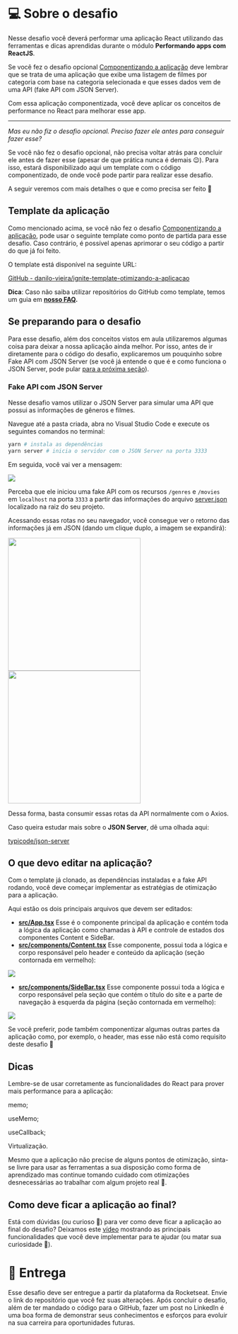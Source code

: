 # 💻 Sobre o desafio

Nesse desafio você deverá performar uma aplicação React utilizando das ferramentas e dicas aprendidas durante o módulo **Performando apps com ReactJS**.

Se você fez o desafio opcional [Componentizando a aplicação](https://www.notion.so/Desafio-02-Componentizando-a-aplica-o-b9f0f025c95b437699d0c3115f55b0f1) deve lembrar que se trata de uma aplicação que exibe uma listagem de filmes por categoria com base na categoria selecionada e que esses dados vem de uma API (fake API com JSON Server).

Com essa aplicação componentizada, você deve aplicar os conceitos de performance no React para melhorar esse app.

---

_Mas eu não fiz o desafio opcional. Preciso fazer ele antes para conseguir fazer esse?_

Se você não fez o desafio opcional, não precisa voltar atrás para concluir ele antes de fazer esse (apesar de que prática nunca é demais 😉). Para isso, estará disponibilizado aqui um template com o código componentizado, de onde você pode partir para realizar esse desafio.

A seguir veremos com mais detalhes o que e como precisa ser feito 🚀

## Template da aplicação

Como mencionado acima, se você não fez o desafio [Componentizando a aplicação](https://www.notion.so/Desafio-02-Componentizando-a-aplica-o-b9f0f025c95b437699d0c3115f55b0f1), pode usar o seguinte template como ponto de partida para esse desafio. Caso contrário, é possível apenas aprimorar o seu código a partir do que já foi feito.

O template está disponível na seguinte URL:

[GitHub - danilo-vieira/ignite-template-otimizando-a-aplicacao](https://github.com/danilo-vieira/ignite-template-otimizando-a-aplicacao)

**Dica**: Caso não saiba utilizar repositórios do GitHub como template, temos um guia em **[nosso FAQ](https://www.notion.so/FAQ-Desafios-ddd8fcdf2339436a816a0d9e45767664).**

## Se preparando para o desafio

Para esse desafio, além dos conceitos vistos em aula utilizaremos algumas coisa para deixar a nossa aplicação ainda melhor. Por isso, antes de ir diretamente para o código do desafio, explicaremos um pouquinho sobre Fake API com JSON Server (se você já entende o que é e como funciona o JSON Server, pode pular [para a próxima seção](https://www.notion.so/Desafio-01-Otimizando-a-aplica-o-2942004b422d455891756300d88d0b9a)).

### Fake API com JSON Server

Nesse desafio vamos utilizar o JSON Server para simular uma API que possui as informações de gêneros e filmes.

Navegue até a pasta criada, abra no Visual Studio Code e execute os seguintes comandos no terminal:

```bash
yarn # instala as dependências
yarn server # inicia o servidor com o JSON Server na porta 3333
```

Em seguida, você vai ver a mensagem:

<img src="https://efficient-sloth-d85.notion.site/image/https%3A%2F%2Fs3-us-west-2.amazonaws.com%2Fsecure.notion-static.com%2F1abc3356-2936-4106-a4fe-a3fc8efd1373%2FUntitled.png?table=block&id=77cee6a1-aaa0-4e9d-b71e-23cc8b7e7872&spaceId=08f749ff-d06d-49a8-a488-9846e081b224&width=1420&userId=&cache=v2">

Perceba que ele iniciou uma fake API com os recursos `/genres` e `/movies` em `localhost` na porta `3333` a partir das informações do arquivo [server.json](https://github.com/danilo-vieira/ignite-template-otimizando-a-aplicacao/blob/main/server.json) localizado na raiz do seu projeto.

Acessando essas rotas no seu navegador, você consegue ver o retorno das informações já em JSON (dando um clique duplo, a imagem se expandirá):

<img src="https://efficient-sloth-d85.notion.site/image/https%3A%2F%2Fs3-us-west-2.amazonaws.com%2Fsecure.notion-static.com%2F12a3c689-264b-4bd4-8515-730dfe8dd407%2FUntitled.png?table=block&id=77faac3c-05b4-49ab-92bf-2d3c85ad8fad&spaceId=08f749ff-d06d-49a8-a488-9846e081b224&width=770&userId=&cache=v2" width='300'>

<img src="https://efficient-sloth-d85.notion.site/image/https%3A%2F%2Fs3-us-west-2.amazonaws.com%2Fsecure.notion-static.com%2F400b84d4-2de4-4cd3-aef2-139f3103e9f6%2FUntitled.png?table=block&id=341fba1e-37f7-46f5-8b31-4f542268af29&spaceId=08f749ff-d06d-49a8-a488-9846e081b224&width=1340&userId=&cache=v2" width="300" >

Dessa forma, basta consumir essas rotas da API normalmente com o Axios.

Caso queira estudar mais sobre o **JSON Server**, dê uma olhada aqui:

[typicode/json-server](https://github.com/typicode/json-server)

## O que devo editar na aplicação?

Com o template já clonado, as dependências instaladas e a fake API rodando, você deve começar implementar as estratégias de otimização para a aplicação.

Aqui estão os dois principais arquivos que devem ser editados:

- **[src/App.tsx](https://github.com/danilo-vieira/ignite-template-otimizando-a-aplicacao/blob/main/src/App.tsx)**
  Esse é o componente principal da aplicação e contém toda a lógica da aplicação como chamadas à API e controle de estados dos componentes Content e SideBar.
- **[src/components/Content.tsx](https://github.com/danilo-vieira/ignite-template-otimizando-a-aplicacao/blob/main/src/components/Content.tsx)**
  Esse componente, possui toda a lógica e corpo responsável pelo header e conteúdo da aplicação (seção contornada em vermelho):

<img src="https://efficient-sloth-d85.notion.site/image/https%3A%2F%2Fs3-us-west-2.amazonaws.com%2Fsecure.notion-static.com%2Fff7c8a12-50d1-4a20-a680-9085d0bd6823%2Fexample.png?table=block&id=8e2b5fb2-1909-4775-8c04-9f621153a2df&spaceId=08f749ff-d06d-49a8-a488-9846e081b224&width=1250&userId=&cache=v2" >

- **[src/components/SideBar.tsx](https://github.com/danilo-vieira/ignite-template-otimizando-a-aplicacao/blob/main/src/components/SideBar.tsx)**
  Esse componente possui toda a lógica e corpo responsável pela seção que contém o título do site e a parte de navegação à esquerda da página (seção contornada em vermelho):

<img src="https://efficient-sloth-d85.notion.site/image/https%3A%2F%2Fs3-us-west-2.amazonaws.com%2Fsecure.notion-static.com%2F88f057c2-d29a-4b0d-b9ed-f11385e09030%2Fexample.png?table=block&id=9e97c837-e305-478a-8c69-2a6d0a16f7a3&spaceId=08f749ff-d06d-49a8-a488-9846e081b224&width=1340&userId=&cache=v2">

Se você preferir, pode também componentizar algumas outras partes da aplicação como, por exemplo, o header, mas esse não está como requisito deste desafio 🚀

## Dicas

Lembre-se de usar corretamente as funcionalidades do React para prover mais performance para a aplicação:

memo;

useMemo;

useCallback;

Virtualização.

Mesmo que a aplicação não precise de alguns pontos de otimização, sinta-se livre para usar as ferramentas a sua disposição como forma de aprendizado mas continue tomando cuidado com otimizações desnecessárias ao trabalhar com algum projeto real 💜.

## Como deve ficar a aplicação ao final?

Está com dúvidas (ou curioso 👀) para ver como deve ficar a aplicação ao final do desafio? Deixamos este [vídeo](https://s3.us-west-2.amazonaws.com/secure.notion-static.com/10783a0f-e3a7-4991-8bb5-43f73508431f/demo.mp4?X-Amz-Algorithm=AWS4-HMAC-SHA256&X-Amz-Credential=AKIAT73L2G45O3KS52Y5%2F20210809%2Fus-west-2%2Fs3%2Faws4_request&X-Amz-Date=20210809T002247Z&X-Amz-Expires=86400&X-Amz-Signature=42b9075d324cd6461e2ff57501276b261f7e3b58ff5d4543b2ad7169a1438b28&X-Amz-SignedHeaders=host) mostrando as principais funcionalidades que você deve implementar para te ajudar (ou matar sua curiosidade 👀).

# 📅 Entrega

Esse desafio deve ser entregue a partir da plataforma da Rocketseat. Envie o link do repositório que você fez suas alterações. Após concluir o desafio, além de ter mandado o código para o GitHub, fazer um post no LinkedIn é uma boa forma de demonstrar seus conhecimentos e esforços para evoluir na sua carreira para oportunidades futuras.
